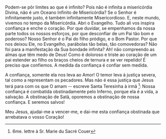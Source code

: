 Podem-se pôr limites ao que é infinito? Pois não é infinita a misericórdia Divina, não é um Oceano Infinito de Misericórdia? Se o Senhor é infinitamente justo, é também infinitamente Misericordioso. E, neste mundo, vivemos no tempo da Misericórdia. Abri o Evangelho. Tudo ali vos inspira confiança e enche o coração. Por que duvidar, se empenhamos da nossa parte todos os nossos esforços, por que desconfiar de um Pai tão bom e poderoso? Nosso Senhor é o Pai do filho pródigo, e o Bom Pastor. Por que nos deixou Ele, no Evangelho, parábolas tão belas, tão comovedoras? Não foi para a manifestação da Sua bondade infinita? Ah! não compreendo as almas que têm medo de Deus! Como é doloroso e triste ao coração de um pai estender ao filho os braços cheios de ternura e se ver repelido! É preciso que confiemos. A medida da confiança é confiar sem medida.

A confiança, somente ela nos leva ao Amor! O temor leva à justiça severa, tal como a representam os pecadores. Mas não é essa justiça que Jesus terá para com os que O amam -- escreve Santa Teresinha à irmã [^1]: Nossa confiança é combatida obstinadamente pelo Inferno, porque ela é a vida, a salvação. A obstinação de Satã, oporemos a obstinação de nossa confiança. E seremos salvos!

Meu Jesus, ajudai-me a vencer-me, e dai-me esta confiança obstinada que arrebatava o vosso Coração!

[^1]: 6me. lettre à Sr. Marie du Sacré Couer